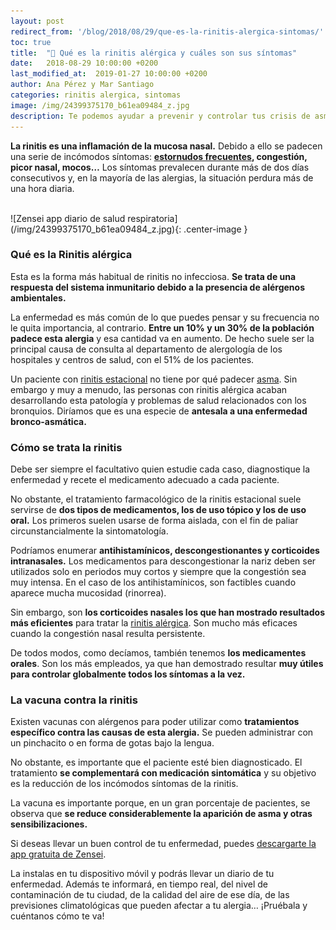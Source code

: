 ```yaml
---
layout: post
redirect_from: '/blog/2018/08/29/que-es-la-rinitis-alergica-sintomas/'
toc: true
title:  "🤧 Qué es la rinitis alérgica y cuáles son sus síntomas"
date:   2018-08-29 10:00:00 +0200
last_modified_at:  2019-01-27 10:00:00 +0200
author: Ana Pérez y Mar Santiago
categories: rinitis alergica, sintomas
image: /img/24399375170_b61ea09484_z.jpg
description: Te podemos ayudar a prevenir y controlar tus crisis de asma y sus síntomas de forma sencilla, así podrás cantar, correr, bailar, etc. Pese a lo horrible que es tener asma...
---
```


**La rinitis es una inflamación de la mucosa nasal.** Debido a ello se padecen una serie de incómodos síntomas: **[estornudos frecuentes](https://zenseiapp.com/blog/2018/06/11/como-detener-un-ataque-de-estornudos/), congestión, picor nasal, mocos…** Los síntomas prevalecen durante más de dos días consecutivos y, en la mayoría de las alergias, la situación perdura más de una hora diaria.

<br>
![Zensei app diario de salud respiratoria](/img/24399375170_b61ea09484_z.jpg){: .center-image }
<br>

### **Qué es la Rinitis alérgica**

Esta es la forma más habitual de rinitis no infecciosa. **Se trata de una respuesta del sistema inmunitario debido a la presencia de alérgenos ambientales.**

La enfermedad es más común de lo que puedes pensar y su frecuencia no le quita importancia, al contrario. **Entre un 10% y un 30% de la población padece esta alergia** y esa cantidad va en aumento. De hecho suele ser la principal causa de consulta al departamento de alergología de los hospitales y centros de salud, con el 51% de los pacientes.

Un paciente con [rinitis estacional](https://www.rinoebastel.com/alergia) no tiene por qué padecer [asma](https://medlineplus.gov/spanish/ency/article/000141.htm). Sin embargo y muy a menudo, las personas con rinitis alérgica acaban desarrollando esta patología y problemas de salud relacionados con los bronquios. Diríamos que es una especie de **antesala a una enfermedad bronco-asmática.**

### **Cómo se trata la rinitis**

Debe ser siempre el facultativo quien estudie cada caso, diagnostique la enfermedad y recete el medicamento adecuado a cada paciente.

No obstante, el tratamiento farmacológico de la rinitis estacional suele servirse de **dos tipos de medicamentos, los de uso tópico y los de uso oral.** Los primeros suelen usarse de forma aislada, con el fin de paliar circunstancialmente la sintomatología.

Podríamos enumerar **antihistamínicos, descongestionantes y corticoides intranasales.** Los medicamentos para descongestionar la nariz deben ser utilizados solo en periodos muy cortos y siempre que la congestión sea muy intensa. En el caso de los antihistamínicos, son factibles cuando aparece mucha mucosidad (rinorrea).

Sin embargo, son **los corticoides nasales los que han mostrado resultados más eficientes** para tratar la [rinitis alérgica](https://medlineplus.gov/spanish/ency/article/000813.htm). Son mucho más eficaces cuando la congestión nasal resulta persistente.

De todos modos, como decíamos, también tenemos **los medicamentes orales**. Son los más empleados, ya que han demostrado resultar **muy útiles para controlar globalmente todos los síntomas a la vez.**

### **La vacuna contra la rinitis**

Existen vacunas con alérgenos para poder utilizar como **tratamientos específico contra las causas de esta alergia.** Se pueden administrar con un pinchacito o en forma de gotas bajo la lengua.

No obstante, es importante que el paciente esté bien diagnosticado. El tratamiento **se complementará con medicación sintomática** y su objetivo es la reducción de los incómodos síntomas de la rinitis. 

La vacuna es importante porque, en un gran porcentaje de pacientes, se observa que **se reduce considerablemente la aparición de asma y otras sensibilizaciones.**


Si deseas llevar un buen control de tu enfermedad, puedes [descargarte la app gratuita de Zensei](https://zenseiapp.com). 

La instalas en tu dispositivo móvil y podrás llevar un diario de tu enfermedad. Además te informará, en tiempo real, del nivel de contaminación de tu ciudad, de la calidad del aire de ese día, de las previsiones climatológicas que pueden afectar a tu alergia… ¡Pruébala y cuéntanos cómo te va!
